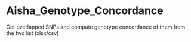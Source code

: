 # Aisha_Genotype_Concordance
Get overlapped SNPs and compute genotype concordance of them from the two list (xlsx/csv)
